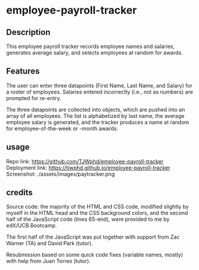 # employee-payroll-tracker

## Description

This employee payroll tracker records employee names and salaries, generates average salary, and selects employees at random for awards.

## Features

The user can enter three datapoints (First Name, Last Name, and Salary) for a roster of employees. Salaries entered incorrectly (i.e., not as numbers) are prompted for re-entry.

The three datapoints are collected into objects, which are pushed into an array of all employees. The list is alphabetized by last name, the average employee salary is generated, and the tracker produces a name at random for employee-of-the-week or -month awards.

## usage

Repo link: https://github.com/TJWphd/employee-payroll-tracker
Deployment link: https://tjwphd.github.io/employee-payroll-tracker
Screenshot: ./assets/images/paytracker.png

## credits

Source code: the majority of the HTML and CSS code, modified slightly by myself in the HTML head and the CSS background colors, and the second half of the JavaScript code (lines 65-end), were provided to me by edX/UCB Bootcamp.

The first half of the JavaScript was put together with support from Zac Warner (TA) and David Park (tutor).

Resubmission based on some quick code fixes (variable names, mostly) with help from Juan Torres (tutor).
